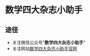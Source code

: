 # 数学四大杂志小助手

## 途径

- 关注微信公众号"**数学四大杂志小助手**"
- 关注网站<a href="https://mathtop4.github.io/">数学四大杂志小助手官网</a>
